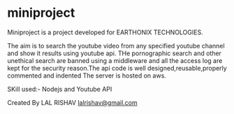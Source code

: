 # miniproject
Miniproject is a project developed for EARTHONIX TECHNOLOGIES.

The aim is to search the youtube video from any specified youtube channel and show it results using youtube api.
THe pornographic search and other unethical search are banned using a middleware and all the access log are kept 
for the security reason.The api code is well designed,reusable,properly commented and indented 
The server is hosted on aws.

SKill used:- Nodejs and Youtube API

Created By LAL RISHAV
lalrishav@gmail.com
